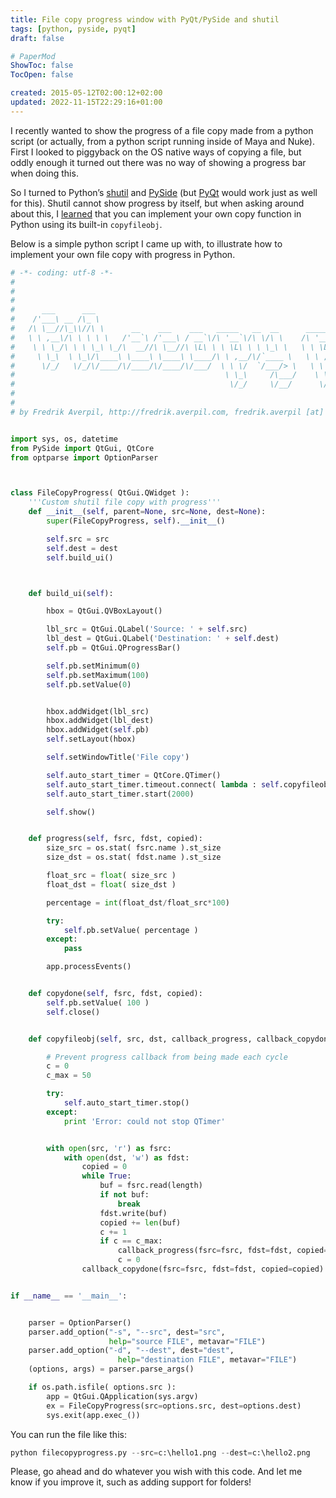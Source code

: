 ```yaml
---
title: File copy progress window with PyQt/PySide and shutil
tags: [python, pyside, pyqt]
draft: false

# PaperMod
ShowToc: false
TocOpen: false

created: 2015-05-12T02:00:12+02:00
updated: 2022-11-15T22:29:16+01:00
---
```


I recently wanted to show the progress of a file copy made from a python script (or actually, from a python script running inside of Maya and Nuke). First I looked to piggyback on the OS native ways of copying a file, but oddly enough it turned out there was no way of showing a progress bar when doing this.



So I turned to Python’s [shutil](https://docs.python.org/2/library/shutil.html) and [PySide](https://wiki.qt.io/Category:LanguageBindings::PySide) (but [PyQt](http://www.riverbankcomputing.co.uk/software/pyqt/intro) would work just as well for this). Shutil cannot show progress by itself, but when asking around about this, I [learned](http://stackoverflow.com/questions/29967487/get-progress-back-from-shutil-file-copy-thread) that you can implement your own copy function in Python using its built-in `copyfileobj`.

Below is a simple python script I came up with, to illustrate how to implement your own file copy with progress in Python.

```python
# -*- coding: utf-8 -*-
#
#
#
#	   ___      ___                                                                                                        
#	 /'___\ __ /\_ \                                                                                                       
#	/\ \__//\_\\//\ \      __    ___    ___   _____   __  __      _____   _ __   ___      __   _ __    __    ____    ____  
#	\ \ ,__\/\ \ \ \ \   /'__`\ /'___\ / __`\/\ '__`\/\ \/\ \    /\ '__`\/\`'__\/ __`\  /'_ `\/\`'__\/'__`\ /',__\  /',__\
#	 \ \ \_/\ \ \ \_\ \_/\  __//\ \__//\ \L\ \ \ \L\ \ \ \_\ \   \ \ \L\ \ \ \//\ \L\ \/\ \L\ \ \ \//\  __//\__, `\/\__, `\
#	  \ \_\  \ \_\/\____\ \____\ \____\ \____/\ \ ,__/\/`____ \   \ \ ,__/\ \_\\ \____/\ \____ \ \_\\ \____\/\____/\/\____/
#	   \/_/   \/_/\/____/\/____/\/____/\/___/  \ \ \/  `/___/> \   \ \ \/  \/_/ \/___/  \/___L\ \/_/ \/____/\/___/  \/___/
#	                                            \ \_\     /\___/    \ \_\                 /\____/                          
#	                                             \/_/     \/__/      \/_/                 \_/__/                           
#
#
# by Fredrik Averpil, http://fredrik.averpil.com, fredrik.averpil [at] gmail.com


import sys, os, datetime
from PySide import QtGui, QtCore
from optparse import OptionParser



class FileCopyProgress( QtGui.QWidget ):
	'''Custom shutil file copy with progress'''
	def __init__(self, parent=None, src=None, dest=None):
		super(FileCopyProgress, self).__init__()

		self.src = src
		self.dest = dest
		self.build_ui()



	def build_ui(self):

		hbox = QtGui.QVBoxLayout()

		lbl_src = QtGui.QLabel('Source: ' + self.src)
		lbl_dest = QtGui.QLabel('Destination: ' + self.dest)
		self.pb = QtGui.QProgressBar()

		self.pb.setMinimum(0)
		self.pb.setMaximum(100)
		self.pb.setValue(0)


		hbox.addWidget(lbl_src)
		hbox.addWidget(lbl_dest)
		hbox.addWidget(self.pb)
		self.setLayout(hbox)

		self.setWindowTitle('File copy')

		self.auto_start_timer = QtCore.QTimer()
		self.auto_start_timer.timeout.connect( lambda : self.copyfileobj( src=self.src, dst=self.dest, callback_progress=self.progress, callback_copydone=self.copydone )  )
		self.auto_start_timer.start(2000)

		self.show()


	def progress(self, fsrc, fdst, copied):
		size_src = os.stat( fsrc.name ).st_size
		size_dst = os.stat( fdst.name ).st_size

		float_src = float( size_src )
		float_dst = float( size_dst )

		percentage = int(float_dst/float_src*100)

		try:
			self.pb.setValue( percentage )
		except:
			pass

		app.processEvents()


	def copydone(self, fsrc, fdst, copied):
		self.pb.setValue( 100 )
		self.close()


	def copyfileobj(self, src, dst, callback_progress, callback_copydone, length=8*1024):

		# Prevent progress callback from being made each cycle
		c = 0
		c_max = 50

		try:
			self.auto_start_timer.stop()
		except:
			print 'Error: could not stop QTimer'


		with open(src, 'r') as fsrc:
			with open(dst, 'w') as fdst:
				copied = 0
				while True:
					buf = fsrc.read(length)
					if not buf:
						break
					fdst.write(buf)
					copied += len(buf)
					c += 1
					if c == c_max:
						callback_progress(fsrc=fsrc, fdst=fdst, copied=copied)
						c = 0
				callback_copydone(fsrc=fsrc, fdst=fdst, copied=copied)


if __name__ == '__main__':


	parser = OptionParser()
	parser.add_option("-s", "--src", dest="src",
					  help="source FILE", metavar="FILE")
	parser.add_option("-d", "--dest", dest="dest",
		 				help="destination FILE", metavar="FILE")
	(options, args) = parser.parse_args()

	if os.path.isfile( options.src ):
		app = QtGui.QApplication(sys.argv)
		ex = FileCopyProgress(src=options.src, dest=options.dest)
		sys.exit(app.exec_())
```


You can run the file like this:

```python
python filecopyprogress.py --src=c:\hello1.png --dest=c:\hello2.png
```

Please, go ahead and do whatever you wish with this code. And let me know if you improve it, such as adding support for folders!
